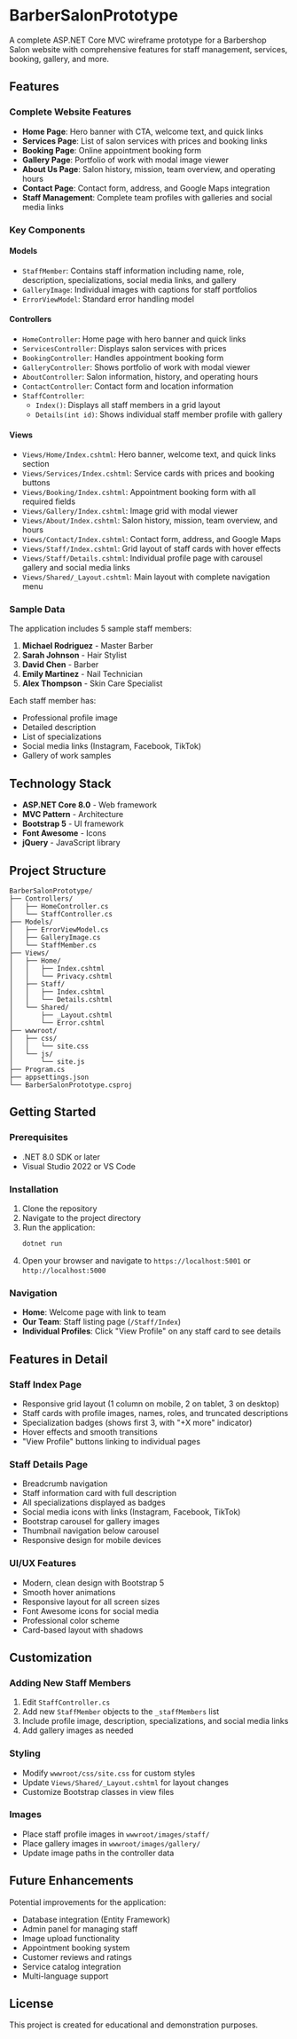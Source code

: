 # BarberSalonPrototype

A complete ASP.NET Core MVC wireframe prototype for a Barbershop Salon website with comprehensive features for staff management, services, booking, gallery, and more.

## Features

### Complete Website Features
- **Home Page**: Hero banner with CTA, welcome text, and quick links
- **Services Page**: List of salon services with prices and booking links
- **Booking Page**: Online appointment booking form
- **Gallery Page**: Portfolio of work with modal image viewer
- **About Us Page**: Salon history, mission, team overview, and operating hours
- **Contact Page**: Contact form, address, and Google Maps integration
- **Staff Management**: Complete team profiles with galleries and social media links

### Key Components

#### Models
- `StaffMember`: Contains staff information including name, role, description, specializations, social media links, and gallery
- `GalleryImage`: Individual images with captions for staff portfolios
- `ErrorViewModel`: Standard error handling model

#### Controllers
- `HomeController`: Home page with hero banner and quick links
- `ServicesController`: Displays salon services with prices
- `BookingController`: Handles appointment booking form
- `GalleryController`: Shows portfolio of work with modal viewer
- `AboutController`: Salon information, history, and operating hours
- `ContactController`: Contact form and location information
- `StaffController`: 
  - `Index()`: Displays all staff members in a grid layout
  - `Details(int id)`: Shows individual staff member profile with gallery

#### Views
- `Views/Home/Index.cshtml`: Hero banner, welcome text, and quick links section
- `Views/Services/Index.cshtml`: Service cards with prices and booking buttons
- `Views/Booking/Index.cshtml`: Appointment booking form with all required fields
- `Views/Gallery/Index.cshtml`: Image grid with modal viewer
- `Views/About/Index.cshtml`: Salon history, mission, team overview, and hours
- `Views/Contact/Index.cshtml`: Contact form, address, and Google Maps
- `Views/Staff/Index.cshtml`: Grid layout of staff cards with hover effects
- `Views/Staff/Details.cshtml`: Individual profile page with carousel gallery and social media links
- `Views/Shared/_Layout.cshtml`: Main layout with complete navigation menu

### Sample Data
The application includes 5 sample staff members:
1. **Michael Rodriguez** - Master Barber
2. **Sarah Johnson** - Hair Stylist  
3. **David Chen** - Barber
4. **Emily Martinez** - Nail Technician
5. **Alex Thompson** - Skin Care Specialist

Each staff member has:
- Professional profile image
- Detailed description
- List of specializations
- Social media links (Instagram, Facebook, TikTok)
- Gallery of work samples

## Technology Stack

- **ASP.NET Core 8.0** - Web framework
- **MVC Pattern** - Architecture
- **Bootstrap 5** - UI framework
- **Font Awesome** - Icons
- **jQuery** - JavaScript library

## Project Structure

```
BarberSalonPrototype/
├── Controllers/
│   ├── HomeController.cs
│   └── StaffController.cs
├── Models/
│   ├── ErrorViewModel.cs
│   ├── GalleryImage.cs
│   └── StaffMember.cs
├── Views/
│   ├── Home/
│   │   ├── Index.cshtml
│   │   └── Privacy.cshtml
│   ├── Staff/
│   │   ├── Index.cshtml
│   │   └── Details.cshtml
│   └── Shared/
│       ├── _Layout.cshtml
│       └── Error.cshtml
├── wwwroot/
│   ├── css/
│   │   └── site.css
│   └── js/
│       └── site.js
├── Program.cs
├── appsettings.json
└── BarberSalonPrototype.csproj
```

## Getting Started

### Prerequisites
- .NET 8.0 SDK or later
- Visual Studio 2022 or VS Code

### Installation
1. Clone the repository
2. Navigate to the project directory
3. Run the application:
   ```bash
   dotnet run
   ```
4. Open your browser and navigate to `https://localhost:5001` or `http://localhost:5000`

### Navigation
- **Home**: Welcome page with link to team
- **Our Team**: Staff listing page (`/Staff/Index`)
- **Individual Profiles**: Click "View Profile" on any staff card to see details

## Features in Detail

### Staff Index Page
- Responsive grid layout (1 column on mobile, 2 on tablet, 3 on desktop)
- Staff cards with profile images, names, roles, and truncated descriptions
- Specialization badges (shows first 3, with "+X more" indicator)
- Hover effects and smooth transitions
- "View Profile" buttons linking to individual pages

### Staff Details Page
- Breadcrumb navigation
- Staff information card with full description
- All specializations displayed as badges
- Social media icons with links (Instagram, Facebook, TikTok)
- Bootstrap carousel for gallery images
- Thumbnail navigation below carousel
- Responsive design for mobile devices

### UI/UX Features
- Modern, clean design with Bootstrap 5
- Smooth hover animations
- Responsive layout for all screen sizes
- Font Awesome icons for social media
- Professional color scheme
- Card-based layout with shadows

## Customization

### Adding New Staff Members
1. Edit `StaffController.cs`
2. Add new `StaffMember` objects to the `_staffMembers` list
3. Include profile image, description, specializations, and social media links
4. Add gallery images as needed

### Styling
- Modify `wwwroot/css/site.css` for custom styles
- Update `Views/Shared/_Layout.cshtml` for layout changes
- Customize Bootstrap classes in view files

### Images
- Place staff profile images in `wwwroot/images/staff/`
- Place gallery images in `wwwroot/images/gallery/`
- Update image paths in the controller data

## Future Enhancements

Potential improvements for the application:
- Database integration (Entity Framework)
- Admin panel for managing staff
- Image upload functionality
- Appointment booking system
- Customer reviews and ratings
- Service catalog integration
- Multi-language support

## License

This project is created for educational and demonstration purposes. 
